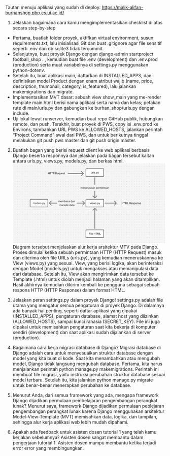 Tautan menuju aplikasi yang sudah di deploy: https://malik-alifan-burhanshop.pbp.cs.ui.ac.id/


1. Jelaskan bagaimana cara kamu mengimplementasikan checklist di atas secara step-by-step
- Pertama, buatlah folder proyek, aktifkan virtual environment, susun requirements.txt, lalu inisialisasi Git dan buat .gitignore agar file sensitif seperti .env dan db.sqlite3 tidak tercommit. 
- Selanjutnya, buat proyek Django dengan django-admin startproject football_shop . , kemudian buat file .env (development) dan .env.prod (production) serta muat variabelnya di settings.py menggunakan python-dotenv.
- Setelah itu, buat aplikasi main, daftarkan di INSTALLED_APPS, dan definisikan model Product dengan enam atribut wajib (name, price, description, thumbnail, category, is_featured), lalu jalankan makemigrations dan migrate. 
- Implementasikan MVT dasar: sebuah view show_main yang me-render template main.html berisi nama aplikasi serta nama dan kelas; petakan rute di main/urls.py dan gabungkan ke burhan_shop/urls.py dengan include. 
- Uji lokal lewat runserver, kemudian buat repo GitHub publik, hubungkan remote, dan push. Terakhir, buat proyek di PWS, copy isi .env.prod ke Environs, tambahkan URL PWS ke ALLOWED_HOSTS, jalankan perintah “Project Command” awal dari PWS, dan untuk berikutnya tinggal melakukan git push pws master dan git push origin master.
    
2. Buatlah bagan yang berisi request client ke web aplikasi berbasis Django beserta responnya dan jelaskan pada bagan tersebut kaitan antara urls.py, views.py, models.py, dan berkas html.
![Diagram Django](image.png)
Diagram tersebut menjelaskan alur kerja arsitektur MTV pada Django. Proses dimulai ketika sebuah permintaan HTTP (HTTP Request) masuk dan diterima oleh file URLs (urls.py), yang kemudian meneruskannya ke View (views.py) yang sesuai. View, yang berisi logika, akan berinteraksi dengan Model (models.py) untuk mengakses atau memanipulasi data dari database. Setelah itu, View akan mengirimkan data tersebut ke Template (.html) untuk diolah menjadi halaman yang akan ditampilkan. Hasil akhirnya kemudian dikirim kembali ke pengguna sebagai sebuah respons HTTP (HTTP Response) dalam format HTML.

3. Jelaskan peran settings.py dalam proyek Django!
settings.py adalah file utama yang mengatur semua pengaturan di proyek Django. Di dalamnya ada banyak hal penting, seperti daftar aplikasi yang dipakai (INSTALLED_APPS), pengaturan database, alamat host yang diizinkan (ALLOWED_HOSTS), sampai kunci rahasia (SECRET_KEY). File ini juga dipakai untuk memisahkan pengaturan saat kita bekerja di komputer sendiri (development) dan saat aplikasi sudah dijalankan di server (production). 

4. Bagaimana cara kerja migrasi database di Django?
Migrasi database di Django adalah cara untuk menyesuaikan struktur database dengan model yang kita buat di kode. Saat kita menambahkan atau mengubah model, Django tidak langsung mengubah database. Pertama, kita harus menjalankan perintah python manage.py makemigrations. Perintah ini membuat file migrasi, yaitu instruksi perubahan struktur database sesuai model terbaru. Setelah itu, kita jalankan python manage.py migrate untuk benar-benar menerapkan perubahan ke database. 

5. Menurut Anda, dari semua framework yang ada, mengapa framework Django dijadikan permulaan pembelajaran pengembangan perangkat lunak?
Menurut saya, framework Django dijadikan permulaan peblejaran pengembangan perangkat lunak karena Django menggunakan arsitektur Model-View-Template (MVT) memisahkan data, logika, dan tampilan, sehingga alur kerja aplikasi web lebih mudah dipahami.

6. Apakah ada feedback untuk asisten dosen tutorial 1 yang telah kamu kerjakan sebelumnya?
Asisten dosen sangat membantu dalam pengerjaan tutorial 1. Asisten dosen mampu membantu ketika terjadi error error yang membingungkan.